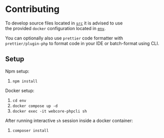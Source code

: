 # Contributing

To develop source files located in [`src`](/src) it is advised to use  
the provided `docker` configuration located in [`env`](/env).  
  
You can optionally also use `prettier` code formatter with  
`prettier/plugin-php` to format code in your IDE or batch-format using CLI.

## Setup

Npm setup:
1. `npm install`

Docker setup:
1. `cd env`
2. `docker compose up -d`
3. `docker exec -it webcore-phpcli sh`

After running interactive `sh` session inside a docker container:
1. `composer install`